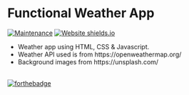 # Functional Weather App

[![Maintenance](https://img.shields.io/badge/Maintained-Yes-green.svg)](https://github.com/muqriqawiem/Weather-Today/commits/main)
[![Website shields.io](https://img.shields.io/badge/Website-Up-yellow)](https://muqriqawiem.github.io/Weather-Today/)

<ul>
  <li>Weather app using HTML, CSS & Javascript.</li<>
  <li>Weather API used is from https://openweathermap.org/</li<>
  <li>Background images from https://unsplash.com/</li<>
</ul>

  <br/>[![forthebadge](https://forthebadge.com/images/badges/check-it-out.svg)](https://muqriqawiem.github.io/Weather-Today/)
